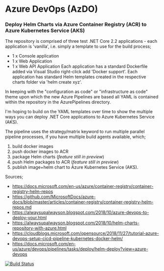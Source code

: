 
# Azure DevOps (AzDO)
### Deploy Helm Charts via Azure Container Registry (ACR) to Azure Kubernetes Service (AKS)

The repository is comprised of three test .NET Core 2.2 applications - each application is 'vanilla', i.e. simply a template to use for the build process;
- 1 x Console application
- 1 x Web Application
- 1 x Web API Application
Each application has a standard Dockerfile added via Visual Studio right-click add 'Docker support'.
Each application has standard Helm templates created in the respective charts folder via 'helm create xyz'.

In keeping with the "configuration as code" or "infrastructure as code" theme upon which the new Azure Pipelines are based all YAML is contained within the repository in the AzurePipelines directory.

I'm hoping to build on the YAML templates over time to show the multiple ways you can deploy .NET Core applications to Azure Kubernetes Service (AKS).

The pipeline uses the strategy/matrix keyword to run multiple parallel pipeline processes, if you have multiple build agents available, which;
1) build docker images
2) push docker images to ACR
3) package Helm charts (*feature still in preview*)
4) push Helm packages to ACR (*feature still in preview*)
5) publish image+helm chart to Azure Kubernetes Service (AKS).

Sources;
- https://docs.microsoft.com/en-us/azure/container-registry/container-registry-helm-repos
- https://github.com/MicrosoftDocs/azure-docs/blob/master/articles/container-registry/container-registry-helm-repos.md
- https://alwaysupalwayson.blogspot.com/2018/10/azure-devops-to-deploy-your.html
- https://alwaysupalwayson.blogspot.com/2018/10/helm-charts-repository-with-azure.html
- https://cloudblogs.microsoft.com/opensource/2018/11/27/tutorial-azure-devops-setup-cicd-pipeline-kubernetes-docker-helm/
- https://docs.microsoft.com/en-us/azure/devops/pipelines/tasks/deploy/helm-deploy?view=azure-devops

[![Build Status](https://dev.azure.com/f2calv/github/_apis/build/status/f2calv.azdo-pipelines-yaml?branchName=master)](https://dev.azure.com/f2calv/github/_build/latest?definitionId=2&branchName=master)
